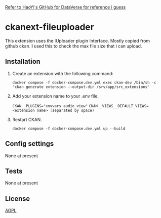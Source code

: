 [Refer to HaoYi's GitHub for DataVerse for reference i guess](https://github.com/ghy99/DataVerse)


# ckanext-fileuploader

This extension uses the IUploader plugin Interface. 
Mostly copied from github ckan.
I used this to check the max file size that i can upload.


## Installation

1. Create an extension with the following command:
   
   `docker compose -f docker-compose.dev.yml exec ckan-dev /bin/sh -c "ckan generate extension --output-dir /srv/app/src_extensions"`

2. Add your extension name to your .env file. 

   `CKAN__PLUGINS="envvars audio_view"`
   `CKAN__VIEWS__DEFAULT_VIEWS=<extension name> (separated by space)`

3. Restart CKAN. 

   `docker compose -f docker-compose.dev.yml up --build`


## Config settings

None at present


## Tests

None at present


## License

[AGPL](https://www.gnu.org/licenses/agpl-3.0.en.html)
